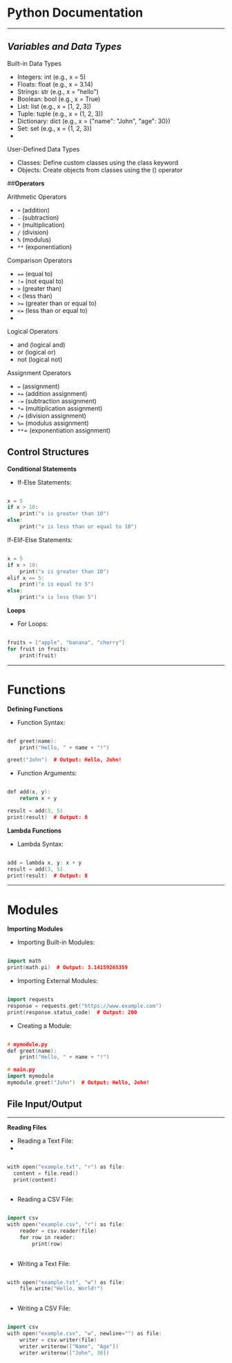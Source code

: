 # **Python Documentation**

---

## *Variables and Data Types*

Built-in Data Types
 - Integers: int (e.g., x = 5)
 - Floats: float (e.g., x = 3.14)
 - Strings: str (e.g., x = "hello")
 - Boolean: bool (e.g., x = True)
 - List: list (e.g., x = [1, 2, 3])
 - Tuple: tuple (e.g., x = (1, 2, 3))
 - Dictionary: dict (e.g., x = {"name": "John", "age": 30})
 - Set: set (e.g., x = {1, 2, 3})
 - 
User-Defined Data Types
 - Classes: Define custom classes using the class keyword
 - Objects: Create objects from classes using the () operator

##**Operators**

Arithmetic Operators
 - `+` (addition)
 - `-` (subtraction)
 - `*` (multiplication)
 - `/` (division)
 - `%` (modulus)
 - `**` (exponentiation)
  
Comparison Operators
 - `==` (equal to)
 - `!=` (not equal to)
 - `>` (greater than)
 - `<` (less than)
 - `>=` (greater than or equal to)
 - `<=` (less than or equal to)
 - 
Logical Operators
 - and (logical and)
 - or (logical or)
 - not (logical not)

Assignment Operators
 - `=` (assignment)
 - `+=` (addition assignment)
 - `-=` (subtraction assignment)
 - `*=` (multiplication assignment)
 - `/=` (division assignment)
 - `%=` (modulus assignment)
 - `**`= (exponentiation assignment)

## **Control Structures**

**Conditional Statements**

 - If-Else Statements:

```cpp

x = 5
if x > 10:
    print("x is greater than 10")
else:
    print("x is less than or equal to 10")

```

If-Elif-Else Statements:

```cpp

x = 5
if x > 10:
    print("x is greater than 10")
elif x == 5:
    print("x is equal to 5")
else:
    print("x is less than 5")

```

**Loops**

 - For Loops:

```cpp

fruits = ["apple", "banana", "cherry"]
for fruit in fruits:
    print(fruit)

```

---

# **Functions**
**Defining Functions**

  - Function Syntax:

```cpp

def greet(name):
    print("Hello, " + name + "!")

greet("John")  # Output: Hello, John!

```

  - Function Arguments:

```cpp

def add(x, y):
    return x + y

result = add(3, 5)
print(result)  # Output: 8

```

**Lambda Functions**

  - Lambda Syntax:

```cpp

add = lambda x, y: x + y
result = add(3, 5)
print(result)  # Output: 8

```

---

# **Modules**

**Importing Modules**

 - Importing Built-in Modules:

 ```cpp
 
 import math
print(math.pi)  # Output: 3.14159265359

 ```
 
   - Importing External Modules:
 
```cpp

import requests
response = requests.get("https://www.example.com")
print(response.status_code)  # Output: 200

```

  - Creating a Module:

```cpp

# mymodule.py
def greet(name):
    print("Hello, " + name + "!")

# main.py
import mymodule
mymodule.greet("John")  # Output: Hello, John!

```

## **File Input/Output**

---

**Reading Files**

  - Reading a Text File:
  - 
  ```cpp
  
  with open("example.txt", "r") as file:
    content = file.read()
    print(content)
    
 ```
 
  - Reading a CSV File:

```cpp

import csv
with open("example.csv", "r") as file:
    reader = csv.reader(file)
    for row in reader:
        print(row) 
        
```

  - Writing a Text File:

```cpp

with open("example.txt", "w") as file:
    file.write("Hello, World!")
    
```

  - Writing a CSV File:
 
```cpp

import csv
with open("example.csv", "w", newline="") as file:
    writer = csv.writer(file)
    writer.writerow(["Name", "Age"])
    writer.writerow(["John", 30])
    
```
